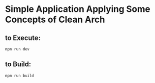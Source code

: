 # Simple Application Applying Some Concepts of Clean Arch

## to Execute:
  `npm run dev`

## to Build:
  `npm run build`

